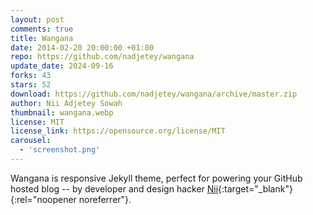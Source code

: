 ```yaml
---
layout: post
comments: true
title: Wangana
date: 2014-02-20 20:00:00 +01:00
repo: https://github.com/nadjetey/wangana
update_date: 2024-09-16
forks: 43
stars: 52
download: https://github.com/nadjetey/wangana/archive/master.zip
author: Nii Adjetey Sowah
thumbnail: wangana.webp
license: MIT
license_link: https://opensource.org/license/MIT
carousel:
  - 'screenshot.png'
---
```


Wangana is responsive Jekyll theme, perfect for powering your GitHub hosted blog -- by developer and design hacker [Nii](https://twitter.com/_nadjetey){:target="_blank"}{:rel="noopener noreferrer"}.
